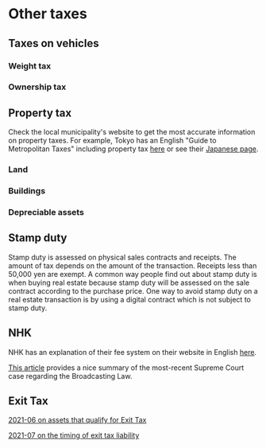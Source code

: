 # Other taxes

## Taxes on vehicles

### Weight tax

### Ownership tax

## Property tax

Check the local municipality's website to get the most accurate information on property taxes. For example, Tokyo has an English "Guide to Metropolitan Taxes" including property tax [here](https://www.tax.metro.tokyo.lg.jp/english/topics.html) or see their [Japanese page](https://www.tax.metro.tokyo.lg.jp/common/index.html).

### Land

### Buildings

### Depreciable assets

## Stamp duty

Stamp duty is assessed on physical sales contracts and receipts. The amount of tax depends on the amount of the transaction. Receipts less than 50,000 yen are exempt. A common way people find out about stamp duty is when buying real estate because stamp duty will be assessed on the sale contract according to the purchase price. One way to avoid stamp duty on a real estate transaction is by using a digital contract which is not subject to stamp duty.

## NHK

NHK has an explanation of their fee system on their website in English [here](https://www.nhk.or.jp/corporateinfo/english/receivingfee/index.html).

[This article](https://www.loc.gov/law/foreign-news/article/japan-supreme-court-rules-obligatory-contracts-with-public-broadcasting-corporation-for-reception-equipment-are-constitutional/) provides a nice summary of the most-recent Supreme Court case regarding the Broadcasting Law.

## Exit Tax

[2021-06 on assets that qualify for Exit Tax](https://www.reddit.com/r/JapanFinance/comments/oarqx5/physical_gold_and_the_exit_tax/)

[2021-07 on the timing of exit tax liability](https://www.reddit.com/r/JapanFinance/comments/oobufu/exit_tax_loophole/h5xqaqb/)

